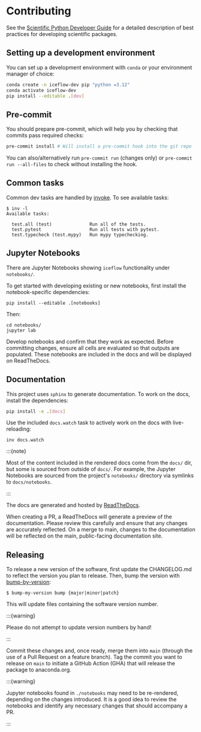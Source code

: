 # Contributing

See the [Scientific Python Developer Guide][spc-dev-intro] for a detailed
description of best practices for developing scientific packages.

[spc-dev-intro]: https://learn.scientific-python.org/development/

## Setting up a development environment

You can set up a development environment with `conda` or your environment
manager of choice:

```bash
conda create -n iceflow-dev pip "python =3.12"
conda activate iceflow-dev
pip install --editable .[dev]
```

## Pre-commit

You should prepare pre-commit, which will help you by checking that commits pass
required checks:

```bash
pre-commit install # Will install a pre-commit hook into the git repo
```

You can also/alternatively run `pre-commit run` (changes only) or
`pre-commit run --all-files` to check without installing the hook.

## Common tasks

Common dev tasks are handled by [invoke](https://www.pyinvoke.org/). To see
available tasks:

```
$ inv -l
Available tasks:

  test.all (test)              Run all of the tests.
  test.pytest                  Run all tests with pytest.
  test.typecheck (test.mypy)   Run mypy typechecking.
```

## Jupyter Notebooks

There are Jupyter Notebooks showing `iceflow` functionality under `notebooks/`.

To get started with developing existing or new notebooks, first install the
notebook-specific dependencies:

```
pip install --editable .[notebooks]
```

Then:

```
cd notebooks/
jupyter lab
```

Develop notebooks and confirm that they work as expected. Before committing
changes, ensure all cells are evaluated so that outputs are populated. These
notebooks are included in the docs and will be displayed on ReadTheDocs.

## Documentation

This project uses `sphinx` to generate documentation. To work on the docs,
install the dependencies:

```bash
pip install -e .[docs]
```

Use the included `docs.watch` task to actively work on the docs with
live-reloading:

```
inv docs.watch
```

:::{note}

Most of the content included in the rendered docs come from the `docs/` dir, but
some is sourced from outside of `docs/`. For example, the Jupyter Notebooks are
sourced from the project's `notebooks/` directory via symlinks to
`docs/notebooks`.

:::

The docs are generated and hosted by
[ReadTheDocs](https://iceflow.readthedocs.io/en/latest/).

When creating a PR, a ReadTheDocs will generate a preview of the documentation.
Please review this carefully and ensure that any changes are accurately
reflected. On a merge to main, changes to the documentation will be reflected on
the main, public-facing documentation site.

## Releasing

To release a new version of the software, first update the CHANGELOG.md to
reflect the version you plan to release. Then, bump the version with
[bump-by-version](https://github.com/callowayproject/bump-my-version):

```
$ bump-my-version bump {major|minor|patch}
```

This will update files containing the software version number.

:::{warning}

Please do not attempt to update version numbers by hand!

:::

Commit these changes and, once ready, merge them into `main` (through the use of
a Pull Request on a feature branch). Tag the commit you want to release on
`main` to initiate a GitHub Action (GHA) that will release the package to
anaconda.org.

:::{warning}

Jupyter notebooks found in `./notebooks` may need to be re-rendered, depending
on the changes introduced. It is a good idea to review the notebooks and
identify any necessary changes that should accompany a PR.

:::
